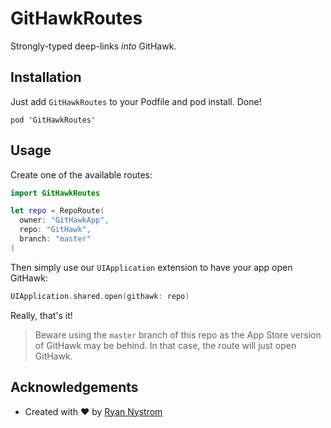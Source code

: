 # GitHawkRoutes

Strongly-typed deep-links _into_ GitHawk.

## Installation

Just add `GitHawkRoutes` to your Podfile and pod install. Done!

```
pod 'GitHawkRoutes'
```

## Usage

Create one of the available routes:

```swift
import GitHawkRoutes

let repo = RepoRoute(
  owner: "GitHawkApp",
  repo: "GitHawk",
  branch: "master"
)
```

Then simply use our `UIApplication` extension to have your app open GitHawk:

```swift
UIApplication.shared.open(githawk: repo)
```

Really, that's it!

> Beware using the `master` branch of this repo as the App Store version of GitHawk may be behind. In that case, the route will just open GitHawk.

## Acknowledgements

- Created with ❤️ by [Ryan Nystrom](https://twitter.com/_ryannystrom)